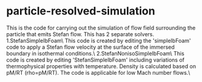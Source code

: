 # particle-resolved-simulation
This is the code for carrying out the simulation of flow field surrounding the particle that emits Stefan flow.
This has 2 separate solvers.
1.StefanSimpleIbFoam\\
This code is created by editing the 'simpleIbFoam' code to apply a Stefan flow velocity at the surface of the immersed boundary in isothermal conditions.\\
2.StefanNonisoSimpleIbFoam\\
This code is created by editing 'StefanSimpleIbFoam' including variations of thermophysical properties with temperature. Density is calculated based on pM/RT (rho=pM/RT). The code is applicable for low Mach number flows.\\
